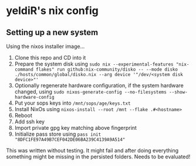 # yeldiR's nix config
## Setting up a new system
Using the nixos installer image...

1. Clone this repo and CD into it
2. Prepare the system disk using `sudo nix --experimental-features "nix-command flakes" run github:nix-community/disko -- --mode disko ./hosts/common/global/disko.nix --arg device '"/dev/<system disk device>"'`
3. Optionally regenerate hardware configuration, if the system hardware changed, using `sudo nixos-generate-config --no-filesystems --show-hardware-config`
4. Put your sops keys into `/mnt/sops/age/keys.txt`
5. Install NixOs using `nixos-install --root /mnt --flake .#<hostname>`
6. Reboot
7. Add ssh key
8. Import private gpg key matching above fingerprint
9. Initialize pass store using `pass init "8DFC1FE97A49B7CEF042DE06BA239C4139A9A514"`

This was written without testing. It might fail and after doing everything something might be missing in the persisted folders. Needs to be evaluated!
